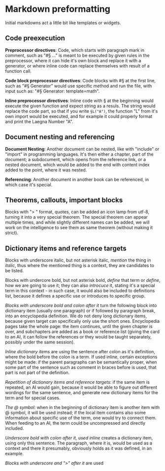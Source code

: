 # Markdown preformatting

Initial markdowns act a little bit like templates or widgets.

## Code preexecution

__Preprocessor directives__: Code, which starts with paragraph mark
in comment, such as "#§ ..." is meant to be executed by given rules
in the preprocessor, where it can hide it's own block and replace
it with a generator, or where inline code can replace themselves
with result of a function call.

__Code block preprocessor directives__: Code blocks with #§ at the
first line, such as "#§ Generator" would use specific method and
run the file, with input such as: "#§ Generator: template=math".

__Inline preprocessor directives__: Inline code with § at the
beginning would execute the given function and expect string as
a resuls. The string would replace the code part, so that if you
write `§L("A")`, the function "L" from it's own import would be
executed, and for example it could properly format and print the
Laegna Number "A".

## Document nesting and referencing

__Document Nesting__: Another document can be nested, like with
"include" or "import" in programming languages. It's then either a
chapter, part of the document; a subdocument, which opens from the
reference link, or a nested document, which would be added to the
end with content index added to the point, where it was nested.

__Referencing__: Another document in another book can be referenced,
in which case it's special.

## Theorems, callouts, important blocks

Blocks with "> " format, quotes, can be added an icon lamp from utf-8,
turning it into a very special theorem. The special theorem can appear
multiple times, and while slightly different names can be added, we
will work on the intelligence to see them as same theorem (without
making it strict).

## Dictionary items and reference targets

Blocks with underscore italic, but not asterisk italic, _mention_ the
thing in _italic_, thus where the mentioned thing is a context, they
are candidates to be listed.

Blocks with undercore bold, but not asterisk bold, _define_ that term or
_define_, how we are going to use it; they can also _introcuce_ it,
stating it's a special term in this context - in such case, it would
also be included to definitions list, because it defines a specific
use or introduces to specific group.

_Blocks with underscore bold and colon after it_ turn the following
block into dictionary item (usually one paragraph) or if followed by
paragraph break, into an encyclopedia definition. We do not deny
long dictionary items, because given target can specifically only
use the short ones. Encyclopedia pages take the whole page: the item
continues, until the given chapter is over, and subchapters are added
as a book or reference list (giving the card to an AI, it can follow
the references or they would be taught separately, possibly under
the same session).

_Inline dictionary items_ are using the sentence after colon as it's
definition, where the bold before the colon is a term. If used inline,
certain exceptions might be made: if the parent paragraphs can be
semantically proper, when some part of the sentence such as comment
in braces before is used, that part is not part of the definition.

_Repetition of dictionary items and reference targets_: if the same
item is repeated, an AI would gain, because it would be able to figure
out different wordings for the same sentence, and generate new
dictionary items for the term and for special cases.

_The @ symbol_: when in the beginning of dictionary item is another
item with @ symbol, it will be used instead; if the local item contains
also some information about specific use of the term, one would try
to connect them. When feeding to an AI, the term could be uncompressed
and directly included.

_Underscore bold with colon after it, used inline_ creates a dictionary
item, using only this sentence. The paragraph, where it is, would be
used as a context and there it presumably, obviously holds as it was
defined, in an example.

_Blocks with underscore and ">" after it_ are used 